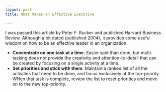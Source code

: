 ```yaml
---
layout: post
title: What Makes an Effective Executive

---
```

I was passed this article by Peter F. Rucker and published Harvard Business Review. Although a bit dated (published 2004), it provides some useful wisdom on how to be an effective leader in an organization.

* **Concentrate on one task at a time.** Easier said than done, but multi-tasking does not provide the creativity and attention-to-detail that can be created by focusing on a single activity at a time.
* **Set priorities and stick with them.** Maintain a ranked list of all the activities that need to be done, and focus exclusively at the top-priority. WHen that task is complete, review the list to reset priorities and move on to the new top-priority.